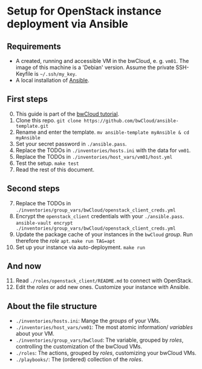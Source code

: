 # Setup for OpenStack instance deployment via Ansible


## Requirements
* A created, running and accessible VM in the bwCloud, e. g. `vm01`.
  The image of this machine is a 'Debian' version.
  Assume the private SSH-Keyfile is `~/.ssh/my_key`.
* A local installation of [Ansible](https://docs.ansible.com/ansible/latest/getting_started/index.html).


## First steps
0. This guide is part of the [bwCloud tutorial](https://www.bw-cloud.org/en/bwcloud_scope/use).
1. Clone this repo.
   `git clone https://github.com/bwCloud/ansible-template.git`
2. Rename and enter the template.
   `mv ansible-template myAnsible & cd myAnsible`
2. Set your secret password in `./ansible.pass`.
3. Replace the TODOs in `./inventories/hosts.ini` with the data for `vm01`.
4. Replace the TODOs in `./inventories/host_vars/vm01/host.yml`
5. Test the setup.
   `make test`
6. Read the rest of this document.


## Second steps
7. Replace the TODOs in `./inventories/group_vars/bwCloud/openstack_client_creds.yml`
8. Encrypt the `openstack_client` credentials with your `./ansible.pass`.
   `ansible-vault encrypt ./inventories/group_vars/bwCloud/openstack_client_creds.yml`
9. Update the package cache of your instances in the `bwCloud` *group*. Run therefore the *role* `apt`.
   `make run TAG=apt`
10. Set up your instance via auto-deployment.
   `make run`


## And now
11. Read `./roles/openstack_client/README.md` to connect with OpenStack.
12. Edit the *roles* or add new ones. Customize your instance with Ansible.


## About the file structure
* `./inventories/hosts.ini`: Mange the *groups* of your VMs.
* `./inventories/host_vars/vm01`: The most atomic information/ *variables* about your VM.
* `./inventories/group_vars/bwCloud`: The variable, grouped by *roles*, controlling the customization of the bwCloud VMs.
* `./roles`: The actions, grouped by *roles*, customizing your bwCloud VMs.
* `./playbooks/`: The (ordered) collection of the *roles*.


